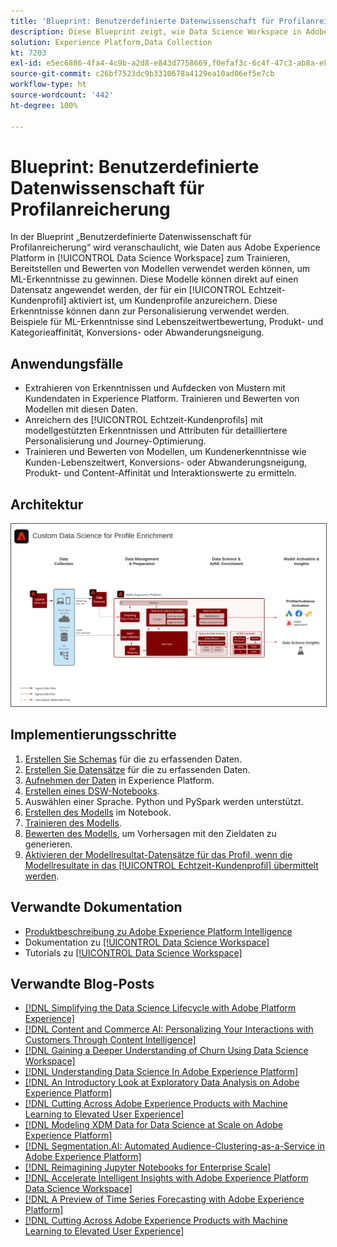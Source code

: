 ```yaml
---
title: 'Blueprint: Benutzerdefinierte Datenwissenschaft für Profilanreicherung'
description: Diese Blueprint zeigt, wie Data Science Workspace in Adobe Experience Platform Daten in Experience Platform nutzen kann, um Modelle zu trainieren, bereitzustellen und zu bewerten, um ML-Erkenntnisse aus Daten zu gewinnen.
solution: Experience Platform,Data Collection
kt: 7203
exl-id: e5ec6886-4fa4-4c9b-a2d8-e843d7758669,f0efaf3c-6c4f-47c3-ab8a-e8e146dd071c
source-git-commit: c26bf7523dc9b3310678a4129ea10ad06ef5e7cb
workflow-type: ht
source-wordcount: '442'
ht-degree: 100%

---
```


# Blueprint: Benutzerdefinierte Datenwissenschaft für Profilanreicherung

In der Blueprint „Benutzerdefinierte Datenwissenschaft für Profilanreicherung“ wird veranschaulicht, wie Daten aus Adobe Experience Platform in [!UICONTROL Data Science Workspace] zum Trainieren, Bereitstellen und Bewerten von Modellen verwendet werden können, um ML-Erkenntnisse zu gewinnen. Diese Modelle können direkt auf einen Datensatz angewendet werden, der für ein [!UICONTROL Echtzeit-Kundenprofil] aktiviert ist, um Kundenprofile anzureichern. Diese Erkenntnisse können dann zur Personalisierung verwendet werden. Beispiele für ML-Erkenntnisse sind Lebenszeitwertbewertung, Produkt- und Kategorieaffinität, Konversions- oder Abwanderungsneigung.

## Anwendungsfälle

* Extrahieren von Erkenntnissen und Aufdecken von Mustern mit Kundendaten in Experience Platform. Trainieren und Bewerten von Modellen mit diesen Daten.
* Anreichern des [!UICONTROL Echtzeit-Kundenprofils] mit modellgestützten Erkenntnissen und Attributen für detailliertere Personalisierung und Journey-Optimierung.
* Trainieren und Bewerten von Modellen, um Kundenerkenntnisse wie Kunden-Lebenszeitwert, Konversions- oder Abwanderungsneigung, Produkt- und Content-Affinität und Interaktionswerte zu ermitteln.

## Architektur

<img src="assets/data_science.svg" alt="Referenzarchitektur für Blueprint „Benutzerdefinierte Datenwissenschaft für Profilanreicherung“" style="border:1px solid #4a4a4a" />

## Implementierungsschritte

1. [Erstellen Sie Schemas](https://experienceleague.adobe.com/?recommended=ExperiencePlatform-D-1-2021.1.xdm) für die zu erfassenden Daten.
1. [Erstellen Sie Datensätze](https://experienceleague.adobe.com/docs/platform-learn/tutorials/data-ingestion/create-datasets-and-ingest-data.html?lang=de) für die zu erfassenden Daten.
1. [Aufnehmen der Daten](https://experienceleague.adobe.com/?recommended=ExperiencePlatform-D-1-2020.1.dataingestion&amp;lang=de) in Experience Platform.
1. [Erstellen eines DSW-Notebooks](https://experienceleague.adobe.com/docs/platform-learn/tutorials/data-science-workspace/load-data-in-jupyterlab-notebooks.html?lang=de).
1. Auswählen einer Sprache. Python und PySpark werden unterstützt.
1. [Erstellen des Modells](https://experienceleague.adobe.com/docs/platform-learn/tutorials/data-science-workspace/recipe-builder-template.html?lang=de) im Notebook.
1. [Trainieren des Modells](https://experienceleague.adobe.com/docs/platform-learn/tutorials/data-science-workspace/schedule-training-scoring.html?lang=de).
1. [Bewerten des Modells](https://experienceleague.adobe.com/docs/platform-learn/tutorials/data-science-workspace/schedule-training-scoring.html?lang=de), um Vorhersagen mit den Zieldaten zu generieren.
1. [Aktivieren der Modellresultat-Datensätze für das Profil, wenn die Modellresultate in das [!UICONTROL Echtzeit-Kundenprofil] übermittelt werden](https://experienceleague.adobe.com/docs/platform-learn/tutorials/data-science-workspace/dsw-profile-segmentation.html?lang=de).

## Verwandte Dokumentation

* [Produktbeschreibung zu Adobe Experience Platform Intelligence](https://helpx.adobe.com/de/legal/product-descriptions/adobe-experience-platform-intelligence---product-description.html)
* Dokumentation zu [[!UICONTROL Data Science Workspace]](https://experienceleague.adobe.com/docs/experience-platform/data-science-workspace/home.html?lang=de)
* Tutorials zu [[!UICONTROL Data Science Workspace]](https://experienceleague.adobe.com/docs/platform-learn/tutorials/data-science-workspace/understanding-data-science-workspace.html?lang=de)

## Verwandte Blog-Posts

* [[!DNL Simplifying the Data Science Lifecycle with Adobe Platform Experience]](https://medium.com/adobetech/simplifying-the-data-science-lifecycle-with-adobe-platform-experience-8ea4f056d82f)
* [[!DNL Content and Commerce AI: Personalizing Your Interactions with Customers Through Content Intelligence]](https://medium.com/adobetech/content-and-commerce-ai-personalizing-your-interactions-with-customers-through-content-intelligence-dc182601deab)
* [[!DNL Gaining a Deeper Understanding of Churn Using Data Science Workspace]](https://medium.com/adobetech/gaining-a-deeper-understanding-of-churn-using-data-science-workspace-18a2190e0cf3)
* [[!DNL Understanding Data Science In Adobe Experience Platform]](https://medium.com/adobetech/understanding-data-science-in-adobe-experience-platform-5bce5a17b42)
* [[!DNL An Introductory Look at Exploratory Data Analysis on Adobe Experience Platform]](https://medium.com/adobetech/an-introductory-look-at-exploratory-data-analysis-on-adobe-experience-platform-1bfce7501d9a)
* [[!DNL Cutting Across Adobe Experience Products with Machine Learning to Elevated User Experience]](https://medium.com/adobetech/cutting-across-adobe-experience-products-with-machine-learning-to-elevated-user-experience-7c85000510d1)
* [[!DNL Modeling XDM Data for Data Science at Scale on Adobe Experience Platform]](https://medium.com/adobetech/modeling-xdm-data-for-data-science-at-scale-on-adobe-experience-platform-222bb2a6dbf7)
* [[!DNL Segmentation.AI: Automated Audience-Clustering-as-a-Service in Adobe Experience Platform]](https://medium.com/adobetech/segmentation-ai-automated-audience-clustering-as-a-service-in-adobe-experience-platform-261f4099462c)
* [[!DNL Reimagining Jupyter Notebooks for Enterprise Scale]](https://medium.com/adobetech/reimagining-jupyter-notebooks-for-enterprise-scale-8bc6340d504a)
* [[!DNL Accelerate Intelligent Insights with Adobe Experience Platform Data Science Workspace]](https://medium.com/adobetech/accelerate-intelligent-insights-with-adobe-experience-platform-data-science-workspace-89538bacbbea)
* [[!DNL A Preview of Time Series Forecasting with Adobe Experience Platform]](https://medium.com/adobetech/preview-of-time-series-forecasting-with-adobe-experience-platform-38a2fc778e89)
* [[!DNL Cutting Across Adobe Experience Products with Machine Learning to Elevated User Experience]](https://medium.com/adobetech/cutting-across-adobe-experience-products-with-machine-learning-to-elevated-user-experience-7c85000510d1)
